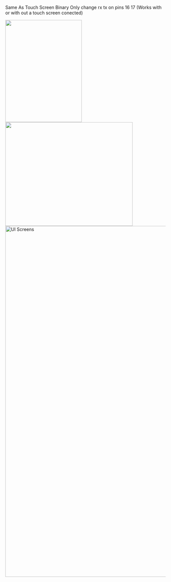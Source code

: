 Same As Touch Screen Binary Only change rx tx on pins 16 17 (Works with or with out a touch screen conected)


<img src="https://github.com/user-attachments/assets/23fbf5c9-0abc-48af-8022-2cfee745771f" width="240" height="320">
<img src="https://github.com/user-attachments/assets/a0e9bd84-bcb8-4236-a833-73db9874a2c4" width="400" height="325">

<img width="1099" alt="UI Screens" src="https://github.com/user-attachments/assets/15ab0996-d049-4504-8225-8518f2b27659" />
